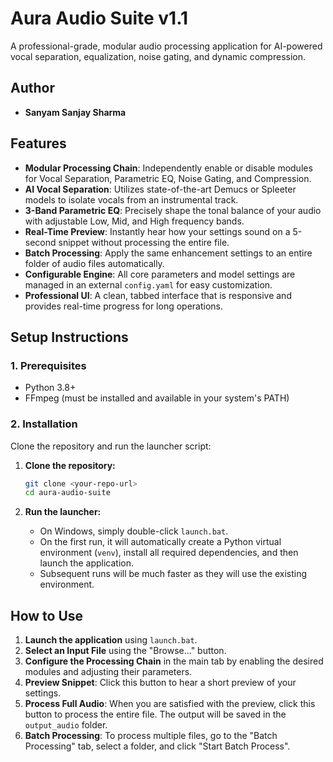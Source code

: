 # Aura Audio Suite v1.1

A professional-grade, modular audio processing application for AI-powered vocal separation, equalization, noise gating, and dynamic compression.

## Author

- **Sanyam Sanjay Sharma**

## Features

- **Modular Processing Chain**: Independently enable or disable modules for Vocal Separation, Parametric EQ, Noise Gating, and Compression.
- **AI Vocal Separation**: Utilizes state-of-the-art Demucs or Spleeter models to isolate vocals from an instrumental track.
- **3-Band Parametric EQ**: Precisely shape the tonal balance of your audio with adjustable Low, Mid, and High frequency bands.
- **Real-Time Preview**: Instantly hear how your settings sound on a 5-second snippet without processing the entire file.
- **Batch Processing**: Apply the same enhancement settings to an entire folder of audio files automatically.
- **Configurable Engine**: All core parameters and model settings are managed in an external `config.yaml` for easy customization.
- **Professional UI**: A clean, tabbed interface that is responsive and provides real-time progress for long operations.

## Setup Instructions

### 1. Prerequisites
- Python 3.8+
- FFmpeg (must be installed and available in your system's PATH)

### 2. Installation
Clone the repository and run the launcher script:

1.  **Clone the repository:**
    ```bash
    git clone <your-repo-url>
    cd aura-audio-suite 
    ```

2.  **Run the launcher:**
    - On Windows, simply double-click `launch.bat`.
    - On the first run, it will automatically create a Python virtual environment (`venv`), install all required dependencies, and then launch the application.
    - Subsequent runs will be much faster as they will use the existing environment.

## How to Use

1.  **Launch the application** using `launch.bat`.
2.  **Select an Input File** using the "Browse..." button.
3.  **Configure the Processing Chain** in the main tab by enabling the desired modules and adjusting their parameters.
4.  **Preview Snippet**: Click this button to hear a short preview of your settings.
5.  **Process Full Audio**: When you are satisfied with the preview, click this button to process the entire file. The output will be saved in the `output_audio` folder.
6.  **Batch Processing**: To process multiple files, go to the "Batch Processing" tab, select a folder, and click "Start Batch Process".